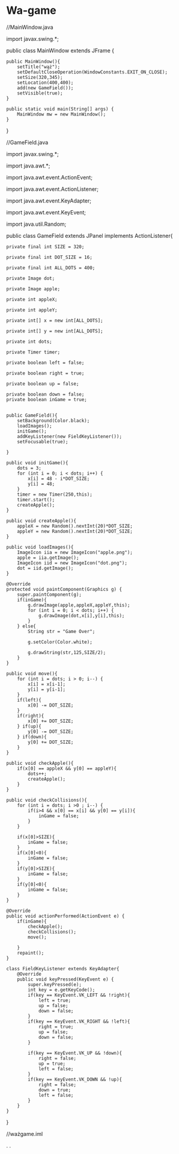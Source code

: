 # Wa-game


//MainWindow.java

import javax.swing.*;


public class MainWindow extends JFrame {

    public MainWindow(){
        setTitle("wąż");
        setDefaultCloseOperation(WindowConstants.EXIT_ON_CLOSE);
        setSize(320,345);
        setLocation(400,400);
        add(new GameField());
        setVisible(true);
    }

    public static void main(String[] args) {
        MainWindow mw = new MainWindow();
    }
}


//GameField.java

import javax.swing.*;

import java.awt.*;

import java.awt.event.ActionEvent;

import java.awt.event.ActionListener;

import java.awt.event.KeyAdapter;

import java.awt.event.KeyEvent;

import java.util.Random;


public class GameField extends JPanel implements ActionListener{

    private final int SIZE = 320;
    
    private final int DOT_SIZE = 16;
    
    private final int ALL_DOTS = 400;
    
    private Image dot;
    
    private Image apple;
    
    private int appleX;
    
    private int appleY;
    
    private int[] x = new int[ALL_DOTS];
    
    private int[] y = new int[ALL_DOTS];
    
    private int dots;
    
    private Timer timer;
    
    private boolean left = false;
    
    private boolean right = true;
    
    private boolean up = false;
    
    private boolean down = false;
    private boolean inGame = true;


    public GameField(){
        setBackground(Color.black);
        loadImages();
        initGame();
        addKeyListener(new FieldKeyListener());
        setFocusable(true);

    }

    public void initGame(){
        dots = 3;
        for (int i = 0; i < dots; i++) {
            x[i] = 48 - i*DOT_SIZE;
            y[i] = 48;
        }
        timer = new Timer(250,this);
        timer.start();
        createApple();
    }

    public void createApple(){
        appleX = new Random().nextInt(20)*DOT_SIZE;
        appleY = new Random().nextInt(20)*DOT_SIZE;
    }

    public void loadImages(){
        ImageIcon iia = new ImageIcon("apple.png");
        apple = iia.getImage();
        ImageIcon iid = new ImageIcon("dot.png");
        dot = iid.getImage();
    }

    @Override
    protected void paintComponent(Graphics g) {
        super.paintComponent(g);
        if(inGame){
            g.drawImage(apple,appleX,appleY,this);
            for (int i = 0; i < dots; i++) {
                g.drawImage(dot,x[i],y[i],this);
            }
        } else{
            String str = "Game Over";

            g.setColor(Color.white);

            g.drawString(str,125,SIZE/2);
        }
    }

    public void move(){
        for (int i = dots; i > 0; i--) {
            x[i] = x[i-1];
            y[i] = y[i-1];
        }
        if(left){
            x[0] -= DOT_SIZE;
        }
        if(right){
            x[0] += DOT_SIZE;
        } if(up){
            y[0] -= DOT_SIZE;
        } if(down){
            y[0] += DOT_SIZE;
        }
    }

    public void checkApple(){
        if(x[0] == appleX && y[0] == appleY){
            dots++;
            createApple();
        }
    }

    public void checkCollisions(){
        for (int i = dots; i >0 ; i--) {
            if(i>4 && x[0] == x[i] && y[0] == y[i]){
                inGame = false;
            }
        }

        if(x[0]>SIZE){
            inGame = false;
        }
        if(x[0]<0){
            inGame = false;
        }
        if(y[0]>SIZE){
            inGame = false;
        }
        if(y[0]<0){
            inGame = false;
        }
    }

    @Override
    public void actionPerformed(ActionEvent e) {
        if(inGame){
            checkApple();
            checkCollisions();
            move();

        }
        repaint();
    }

    class FieldKeyListener extends KeyAdapter{
        @Override
        public void keyPressed(KeyEvent e) {
            super.keyPressed(e);
            int key = e.getKeyCode();
            if(key == KeyEvent.VK_LEFT && !right){
                left = true;
                up = false;
                down = false;
            }
            if(key == KeyEvent.VK_RIGHT && !left){
                right = true;
                up = false;
                down = false;
            }

            if(key == KeyEvent.VK_UP && !down){
                right = false;
                up = true;
                left = false;
            }
            if(key == KeyEvent.VK_DOWN && !up){
                right = false;
                down = true;
                left = false;
            }
        }
    }
}

//ważgame.iml

.<?xml version="1.0" encoding="UTF-8"?>
.<module type="JAVA_MODULE" version="4">
  <component name="NewModuleRootManager" inherit-compiler-output="true">
    <exclude-output />
    <content url="file://$MODULE_DIR$">
      <sourceFolder url="file://$MODULE_DIR$/src" isTestSource="false" />
    </content>
    <orderEntry type="inheritedJdk" />
    <orderEntry type="sourceFolder" forTests="false" />
  </component>
</module>
